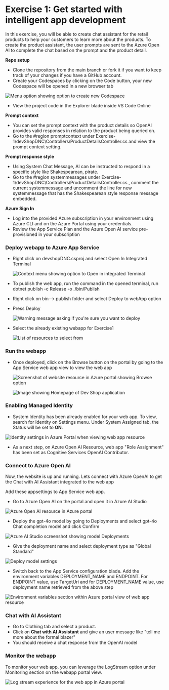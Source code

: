# Exercise 1: Get started with intelligent app development
In this exercise, you will be able to create chat assistant for the retail products to help your customers to learn more about the products. To create the product assistant, the user prompts are sent to the Azure Open AI to complete the chat based on the prompt and the product detail.

**Repo setup**
- Clone the repository from the main branch or fork it if you want to keep track of your changes if you have a GitHub account.
- Create your Codespaces by clicking on the Code button, your new Codespace will be opened in a new browser tab

 ![Menu option showing option to create new Codespace](./images/Exercise-1-codespace.png)

- View the project code in the Explorer blade inside VS Code Online

**Prompt context**
- You can set the prompt context with the product details so OpenAI provides valid responses in relation to the product being queried on.
- Go to the #region promptcontext under Exercise-1\devShopDNC\Controllers\ProductDetailsController.cs and view the prompt context setting.

**Prompt response style**
- Using System Chat Message, AI can be instructed to respond in a specific style like Shakespearean, pirate.
- Go to the #region systemmessages under Exercise-1\devShopDNC\Controllers\ProductDetailsController.cs , comment the current systemmessage and uncomment the line for new systemmessage that has the Shakespearean style response message embedded.
  
**Azure Sign In**
- Log into the provided Azure subscription in your environment using Azure CLI and on the Azure Portal using your credentials.
- Review the App Service Plan and the Azure Open AI service pre-provisioned in your subscription

### Deploy webapp to Azure App Service
- Right click on devshopDNC.csproj and select Open In Integrated Terminal

  ![Context menu showing option to Open in integrated Terminal](./images/Exercise-1-terminal.png)

- To publish the web app, run the command in the opened terminal, run dotnet publish -c Release -o ./bin/Publish
- Right click on bin--> publish folder and select Deploy to webApp option
  
- Press Deploy

  ![Warning message asking if you're sure you want to deploy](./images/Exercise-1-deploymsg.png)  
  
- Select the already existing webapp for Exercise1
  
  ![List of resources to select from](./images/Exercise-1-resource-select.png)
  
### Run the webapp
- Once deployed, click on the Browse button on the portal by going to the App Service web app view to view the web app

  ![Screenshot of website resource in Azure portal showing Browse option](./images/Exercise-1-browse-web.png)

  ![Image showing Homepage of Dev Shop application](./images/Exercise-1-webui.png)  

### Enabling Managed Identity

- System Identity has been already enabled for your web app. To view, search for Identity on Settings menu. Under System Assigned tab, the Status will be set to **ON**. 

 ![Identity settings in Azure Portal when viewing web app resource](./images/Exercise-1-SMI.png)

- As a next step, on Azure Open AI Resource, web app  "Role Assignment" has been set as Cognitive Services OpenAI Contributor.

### Connect to Azure Open AI

Now, the website is up and running. Lets connect with Azure OpenAI to get the Chat with AI Assistant integrated to the web app 

Add these appsettings to App Service web app.

- Go to Azure Open AI on the portal and open it in Azure AI Studio

 ![Azure Open AI resource in Azure portal](./images/Exercise-1-openai.png)  

- Deploy the gpt-4o model by going to Deployments and select gpt-4o Chat completion model and click Confirm

 ![Azure AI Studio screenshot showing model Deployments](./images/Exercise-1-deploymodel.png)

- Give the deployment name and select deployment type as "Global Standard"

 ![Deploy model settings](./images/Exercise-1-gpt4o.png) 

- Switch back to the App Service configuration blade. Add the environment variables DEPLOYMENT_NAME and ENDPOINT. For ENDPOINT value, use TargetUri and for DEPLOYMENT_NAME value, use deployment name retrieved from the above step 

 ![Environment variables section within Azure portal view of web app resource](./images/Exercise-1-envvar.png)

### Chat with AI Assistant
- Go to Clothing tab and select a product. 
- Click on **Chat with AI Assistant** and give an user message like "tell me more about the formal blazer"
- You should receive a chat response from the OpenAI model 

  
### Monitor the webapp
To monitor your web app, you can leverage the LogStream option under Monitoring section on the webapp portal view.

 ![Log stream experience for the web app in Azure portal](./images/Exercise-1-logs.png)

